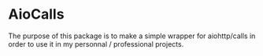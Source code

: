 # AioCalls

The purpose of this package is to make a simple wrapper for aiohttp/calls in order to use it in my personnal / professional projects.

 
